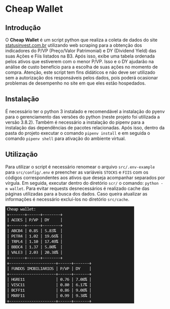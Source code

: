 # Cheap Wallet

## Introdução
O **Cheap Wallet** é um script python que realiza a coleta de dados do site [statusinvest.com.br](https://statusinvest.com.br/) utilizando web scraping para a obtenção dos indicadores do P/VP (Preço/Valor Patrimonial) e DY (Dividend Yield) das suas Ações e Fiis listados na B3. Após isso, exibe uma tabela ordenada pelos ativos que estiverem com o menor P/VP. Isso e o DY ajudarão na análise de custo benefício para a escolha de suas ações no momento de compra. Atenção, este script tem fins didáticos e não deve ser utilizado sem a autorização dos responsáveis pelos dados, pois poderá ocasionar problemas de desempenho no site em que eles estão hospedados.

## Instalação
É necessário ter o python 3 instalado e recomendável a instalação do pyenv para o gerenciamento das versões do python (neste projeto foi utilizada a versão 3.8.2). Também é necessário a instalação do pipenv para a instalação das dependências de pacotes relacionadas. Após isso, dentro da pasta do projeto executar o comando `pipenv install` e em seguida o comando `pipenv shell` para ativação do ambiente virtual.

## Utilização
Para utilizar o script é necessário renomear o arquivo `src/.env-example` para `src/config/.env` e preencher as variáveis `STOCKS` e `FIIS` com os códigos correspondentes aos ativos que deseja acompanhar separados por vírgula. Em seguida, executar dentro do diretório `scr/` o comando: `python -m wallet`. Para evitar requests desnecessários é realizado cache das páginas utilizadas para a busca dos dados. Caso queira atualizar as informações é necessário excluí-los no diretório `src/cache`.

![Saída do script do Cheap Wallet](./cheap_wallet.png)